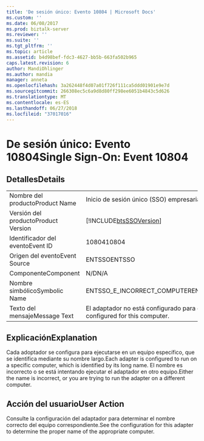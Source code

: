 ```yaml
---
title: 'De sesión único: Evento 10804 | Microsoft Docs'
ms.custom: ''
ms.date: 06/08/2017
ms.prod: biztalk-server
ms.reviewer: ''
ms.suite: ''
ms.tgt_pltfrm: ''
ms.topic: article
ms.assetid: b4d98bef-fdc3-4627-bb5b-663fa502b965
caps.latest.revision: 6
author: MandiOhlinger
ms.author: mandia
manager: anneta
ms.openlocfilehash: 3a262448f4d07a01f726f111ca5ddd01901e9e7d
ms.sourcegitcommit: 266308ec5c6a9d8d80ff298ee6051b4843c5d626
ms.translationtype: MT
ms.contentlocale: es-ES
ms.lasthandoff: 06/27/2018
ms.locfileid: "37017016"
---
```

# <a name="single-sign-on-event-10804"></a><span data-ttu-id="1a9ee-102">De sesión único: Evento 10804</span><span class="sxs-lookup"><span data-stu-id="1a9ee-102">Single Sign-On: Event 10804</span></span>
## <a name="details"></a><span data-ttu-id="1a9ee-103">Detalles</span><span class="sxs-lookup"><span data-stu-id="1a9ee-103">Details</span></span>  
  
|                 |                                                            |
|-----------------|------------------------------------------------------------|
|  <span data-ttu-id="1a9ee-104">Nombre del producto</span><span class="sxs-lookup"><span data-stu-id="1a9ee-104">Product Name</span></span>   |                 <span data-ttu-id="1a9ee-105">Inicio de sesión único (SSO) empresarial</span><span class="sxs-lookup"><span data-stu-id="1a9ee-105">Enterprise Single Sign-On</span></span>                  |
| <span data-ttu-id="1a9ee-106">Versión del producto</span><span class="sxs-lookup"><span data-stu-id="1a9ee-106">Product Version</span></span> | [!INCLUDE[btsSSOVersion](../includes/btsssoversion-md.md)] |
|    <span data-ttu-id="1a9ee-107">Identificador del evento</span><span class="sxs-lookup"><span data-stu-id="1a9ee-107">Event ID</span></span>     |                           <span data-ttu-id="1a9ee-108">10804</span><span class="sxs-lookup"><span data-stu-id="1a9ee-108">10804</span></span>                            |
|  <span data-ttu-id="1a9ee-109">Origen del evento</span><span class="sxs-lookup"><span data-stu-id="1a9ee-109">Event Source</span></span>   |                           <span data-ttu-id="1a9ee-110">ENTSSO</span><span class="sxs-lookup"><span data-stu-id="1a9ee-110">ENTSSO</span></span>                           |
|    <span data-ttu-id="1a9ee-111">Componente</span><span class="sxs-lookup"><span data-stu-id="1a9ee-111">Component</span></span>    |                            <span data-ttu-id="1a9ee-112">N/D</span><span class="sxs-lookup"><span data-stu-id="1a9ee-112">N/A</span></span>                             |
|  <span data-ttu-id="1a9ee-113">Nombre simbólico</span><span class="sxs-lookup"><span data-stu-id="1a9ee-113">Symbolic Name</span></span>  |                <span data-ttu-id="1a9ee-114">ENTSSO_E_INCORRECT_COMPUTER</span><span class="sxs-lookup"><span data-stu-id="1a9ee-114">ENTSSO_E_INCORRECT_COMPUTER</span></span>                 |
|  <span data-ttu-id="1a9ee-115">Texto del mensaje</span><span class="sxs-lookup"><span data-stu-id="1a9ee-115">Message Text</span></span>   |     <span data-ttu-id="1a9ee-116">El adaptador no está configurado para este equipo.</span><span class="sxs-lookup"><span data-stu-id="1a9ee-116">This adapter is not configured for this computer.</span></span>      |
  
## <a name="explanation"></a><span data-ttu-id="1a9ee-117">Explicación</span><span class="sxs-lookup"><span data-stu-id="1a9ee-117">Explanation</span></span>  
 <span data-ttu-id="1a9ee-118">Cada adoptador se configura para ejecutarse en un equipo específico, que se identifica mediante su nombre largo.</span><span class="sxs-lookup"><span data-stu-id="1a9ee-118">Each adapter is configured to run on a specific computer, which is identified by its long name.</span></span> <span data-ttu-id="1a9ee-119">El nombre es incorrecto o se está intentando ejecutar el adaptador en otro equipo.</span><span class="sxs-lookup"><span data-stu-id="1a9ee-119">Either the name is incorrect, or you are trying to run the adapter on a different computer.</span></span>  
  
## <a name="user-action"></a><span data-ttu-id="1a9ee-120">Acción del usuario</span><span class="sxs-lookup"><span data-stu-id="1a9ee-120">User Action</span></span>  
 <span data-ttu-id="1a9ee-121">Consulte la configuración del adaptador para determinar el nombre correcto del equipo correspondiente.</span><span class="sxs-lookup"><span data-stu-id="1a9ee-121">See the configuration for this adapter to determine the proper name of the appropriate computer.</span></span>